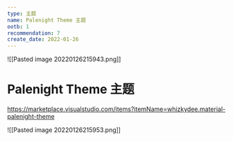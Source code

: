 ```yaml
---
type: 主题
name: Palenight Theme 主题
ootb: 1
recommendation: 7
create_date: 2022-01-26
---
```



![[Pasted image 20220126215943.png]]

# Palenight Theme 主题

https://marketplace.visualstudio.com/items?itemName=whizkydee.material-palenight-theme


![[Pasted image 20220126215953.png]]